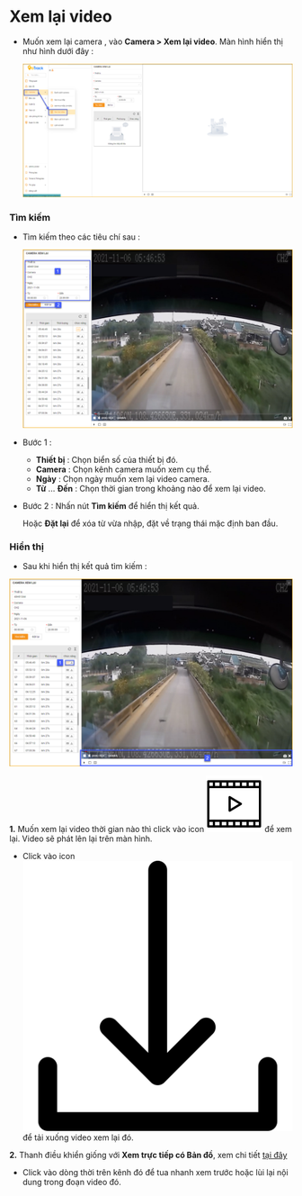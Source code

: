 # Xem lại video

- Muốn xem lại camera , vào **Camera > Xem lại video**. Màn hình hiển thị như hình dưới đây :

  <span style="display:block;text-align:left">![Manage device ](/docs/assets/images/web-interface/livestream/playback-2.png)

### Tìm kiếm

* Tìm kiếm theo các tiêu chí sau : 

  <span style="display:block;text-align:left">![Manage device ](/docs/assets/images/web-interface/livestream/playback-search.png)
- Bước 1 : 
  - **Thiết bị** : Chọn biển số của thiết bị đó.
  - **Camera** : Chọn kênh camera muốn xem cụ thể.
  - **Ngày** : Chọn ngày muốn xem lại video camera.
  - **Từ** ... **Đến** : Chọn thời gian trong khoảng nào để xem lại video.

- Bước 2 :  Nhấn nút **Tìm kiếm** để hiển thị kết quả.
    
    Hoặc **Đặt lại** để xóa từ vừa nhập, đặt về trạng thái mặc định ban đầu.

### Hiển thị

* Sau khi hiển thị kết quả tìm kiếm :

 <span style="display:block;text-align:left">![Manage device ](/docs/assets/images/web-interface/livestream/playback-tool.png)

**1.**  Muốn xem lại video thời gian nào thì click vào icon <span class="icon-left svg-filter-info">![Ok](/docs/assets/images/web-interface/icon/SVG/icons8-video.svg) để xem lại. Video sẽ  phát lên lại trên màn hình.
  *  Click vào icon <span class="icon-left svg-filter-info">![Ok](/docs/assets/images/web-interface/icon/SVG/download-svgrepo-com.svg) để tải xuống video xem lại đó. 

**2.** Thanh điều khiển giống với **Xem trực tiếp có Bản đồ**, xem chi tiết [tại đây](vi/modules/web-interface/camera/livestream/#livestream-tool)

* Click vào dòng thời trên kênh đó để tua nhanh xem trước hoặc lùi lại nội dung trong đoạn video đó.